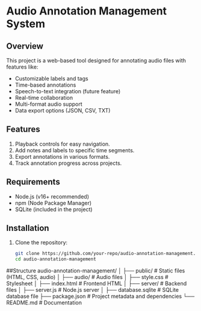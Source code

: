 # Audio Annotation Management System

## Overview
This project is a web-based tool designed for annotating audio files with features like:
- Customizable labels and tags
- Time-based annotations
- Speech-to-text integration (future feature)
- Real-time collaboration
- Multi-format audio support
- Data export options (JSON, CSV, TXT)

## Features
1. Playback controls for easy navigation.
2. Add notes and labels to specific time segments.
3. Export annotations in various formats.
4. Track annotation progress across projects.

## Requirements
- Node.js (v16+ recommended)
- npm (Node Package Manager)
- SQLite (included in the project)

## Installation

1. Clone the repository:
   ```bash
   git clone https://github.com/your-repo/audio-annotation-management.git
   cd audio-annotation-management

##Structure
audio-annotation-management/
│
├── public/                 # Static files (HTML, CSS, audio)
│   ├── audio/              # Audio files
│   ├── style.css           # Stylesheet
│   ├── index.html          # Frontend HTML
│
├── server/                 # Backend files
│   ├── server.js           # Node.js server
│
├── database.sqlite         # SQLite database file
├── package.json            # Project metadata and dependencies
└── README.md               # Documentation
